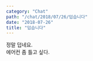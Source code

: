 ```yaml
---
category: "Chat"
path: "/chat/2018/07/26/덥습니다"
date: "2018-07-26"
title: "덥습니다"
---
```


정말 덥네요.  
에어컨 좀 틀고 싶다.  
